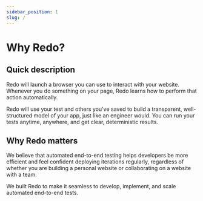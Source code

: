 ```yaml
---
sidebar_position: 1
slug: /
---
```


# Why Redo?

## Quick description

Redo will launch a browser you can use to interact with your website. Whenever you do something on your page, Redo learns how to perform that action automatically.

Redo will use your test and others you've saved to build a transparent, well-structured model of your app, just like an engineer would. You can run your tests anytime, anywhere, and get clear, deterministic results.

## Why Redo matters

We believe that automated end-to-end testing helps developers be more efficient and feel confident deploying iterations regularly, regardless of whether you are building a personal website or collaborating on a website with a team. 

We built Redo to make it seamless to develop, implement, and scale automated end-to-end tests.
